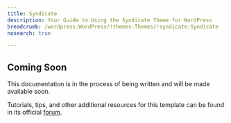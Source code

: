 ```yaml
---
title: Syndicate
description: Your Guide to Using the Syndicate Theme for WordPress
breadcrumb: /wordpress:WordPress/!themes:Themes/!syndicate:Syndicate
nosearch: true

---
```


Coming Soon
-----

This documentation is in the process of being written and will be made available soon. 

Tutorials, tips, and other additional resources for this template can be found in its official [forum][forum].

[forum]: http://www.rockettheme.com/forum/wordpress-theme-syndicate/